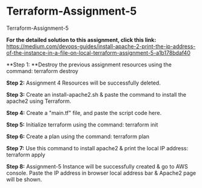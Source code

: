# Terraform-Assignment-5
Terraform-Assignment-5

**For the detailed solution to this assignment, click this link:** https://medium.com/devops-guides/install-apache-2-print-the-ip-address-of-the-instance-in-a-file-on-local-terraform-assignment-5-a1b178bdaf40

**Step 1: **Destroy the previous assignment resources using the command: terraform destroy

**Step 2:** Assignment 4 Resources will be successfully deleted.

**Step 3:** Create an install-apache2.sh & paste the command to install the apache2 using Terraform.

**Step 4:** Create a "main.tf" file, and paste the script code here.

**Step 5:** Initialize terraform using the command: terraform init

**Step 6:** Create a plan using the command: terraform plan

**Step 7:** Use this command to install apache2 & print the local IP address: terraform apply

**Step 8:** Assignment-5 Instance will be successfully created & go to AWS console. Paste the IP address in browser local address bar & Apache2 page will be shown.
